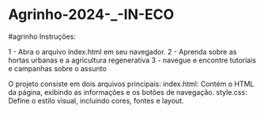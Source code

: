 # Agrinho-2024-_-IN-ECO
#agrinho
Instruções:

1 - Abra o arquivo index.html em seu navegador. 2 - Aprenda sobre as hortas urbanas e a agricultura regenerativa 3 - navegue e encontre tutoriais e campanhas sobre o assunto

O projeto consiste em dois arquivos principais: index.html: Contém o HTML da página, exibindo as informações e os botões de navegação. style.css: Define o estilo visual, incluindo cores, fontes e layout.
